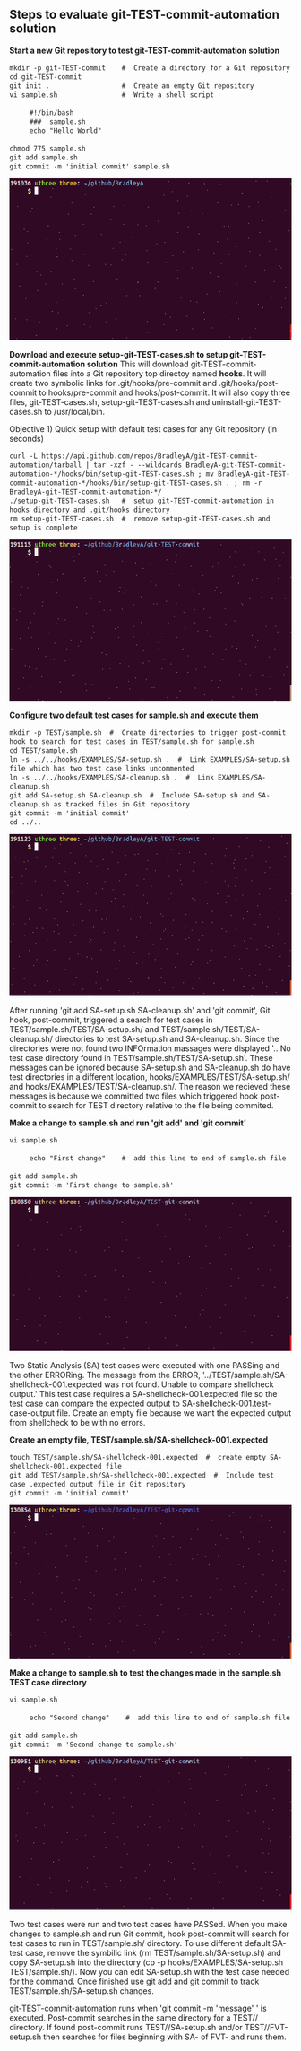 ## Steps to evaluate git-TEST-commit-automation solution

**Start a new Git repository to test git-TEST-commit-automation solution**

    mkdir -p git-TEST-commit    #  Create a directory for a Git repository
    cd git-TEST-commit
    git init .                  #  Create an empty Git repository
    vi sample.sh                #  Write a shell script
    
         #!/bin/bash
         ###  sample.sh 
         echo "Hello World"
    
    chmod 775 sample.sh
    git add sample.sh
    git commit -m 'initial commit' sample.sh

<img id="Steps git-TEST-commit-automation-1.gif" src="../images/git-TEST-commit-automation-1.gif" >
    
**Download and execute setup-git-TEST-cases.sh to setup git-TEST-commit-automation solution**
This will download git-TEST-commit-automation files into a Git repository top directoy named **hooks**.  It will create two symbolic links for .git/hooks/pre-commit and .git/hooks/post-commit to hooks/pre-commit and hooks/post-commit.  It will also copy three files, git-TEST-cases.sh, setup-git-TEST-cases.sh and uninstall-git-TEST-cases.sh to /usr/local/bin.

Objective 1) Quick setup with default test cases for any Git repository (in seconds)

    curl -L https://api.github.com/repos/BradleyA/git-TEST-commit-automation/tarball | tar -xzf - --wildcards BradleyA-git-TEST-commit-automation-*/hooks/bin/setup-git-TEST-cases.sh ; mv BradleyA-git-TEST-commit-automation-*/hooks/bin/setup-git-TEST-cases.sh . ; rm -r BradleyA-git-TEST-commit-automation-*/
    ./setup-git-TEST-cases.sh   #  setup git-TEST-commit-automation in hooks directory and .git/hooks directory
    rm setup-git-TEST-cases.sh  #  remove setup-git-TEST-cases.sh and setup is complete
    
<img id="Steps git-TEST-commit-automation-2.gif" src="../images/git-TEST-commit-automation-2.gif" >
    
**Configure two default test cases for sample.sh and execute them**   
    
    mkdir -p TEST/sample.sh  #  Create directories to trigger post-commit hook to search for test cases in TEST/sample.sh for sample.sh
    cd TEST/sample.sh
    ln -s ../../hooks/EXAMPLES/SA-setup.sh .  #  Link EXAMPLES/SA-setup.sh file which has two test case links uncommented
    ln -s ../../hooks/EXAMPLES/SA-cleanup.sh .  #  Link EXAMPLES/SA-cleanup.sh
    git add SA-setup.sh SA-cleanup.sh  #  Include SA-setup.sh and SA-cleanup.sh as tracked files in Git repository
    git commit -m 'initial commit'
    cd ../..

<img id="Steps git-TEST-commit-automation-3.gif" src="../images/git-TEST-commit-automation-3.gif" >

After running 'git add SA-setup.sh SA-cleanup.sh' and 'git commit', Git hook, post-commit, triggered a search for test cases in TEST/sample.sh/TEST/SA-setup.sh/ and TEST/sample.sh/TEST/SA-cleanup.sh/ directories to test SA-setup.sh and SA-cleanup.sh.  Since the directories were not found two INFOrmation massages were displayed '...No test case directory found in TEST/sample.sh/TEST/SA-setup.sh'.  These messages can be ignored because SA-setup.sh and SA-cleanup.sh do have test directories in a different location, hooks/EXAMPLES/TEST/SA-setup.sh/ and hooks/EXAMPLES/TEST/SA-cleanup.sh/.  The reason we recieved these messages is because we committed two files which triggered hook post-commit to search for TEST directory relative to the file being commited.

**Make a change to sample.sh and run 'git add' and 'git commit'**
    
    vi sample.sh
    
         echo "First change"    #  add this line to end of sample.sh file
	 
    git add sample.sh
    git commit -m 'First change to sample.sh'


<img id="Steps git-TEST-commit-automation-4.gif" src="../images/git-TEST-commit-automation-4.gif" >

Two Static Analysis (SA) test cases were executed with one PASSing and the other ERRORing.  The message from the ERROR, '../TEST/sample.sh/SA-shellcheck-001.expected was not found.  Unable to compare shellcheck output.'  This test case requires a SA-shellcheck-001.expected file so the test case can compare the expected output to SA-shellcheck-001.test-case-output file.  Create an empty file because we want the expected output from shellcheck to be with no errors.

**Create an empty file, TEST/sample.sh/SA-shellcheck-001.expected**

    touch TEST/sample.sh/SA-shellcheck-001.expected  #  create empty SA-shellcheck-001.expected file
    git add TEST/sample.sh/SA-shellcheck-001.expected  #  Include test case .expected output file in Git repository
    git commit -m 'initial commit' 


<img id="Steps git-TEST-commit-automation-5.gif" src="../images/git-TEST-commit-automation-5.gif" >

**Make a change to sample.sh to test the changes made in the sample.sh TEST case directory**
    
    vi sample.sh
    
         echo "Second change"    #  add this line to end of sample.sh file
	 
    git add sample.sh
    git commit -m 'Second change to sample.sh'    


<img id="Steps git-TEST-commit-automation-6.gif" src="../images/git-TEST-commit-automation-6.gif" >

Two test cases were run and two test cases have PASSed.  When you make changes to sample.sh and run Git commit, hook post-commit will search for test cases to run in TEST/sample.sh/ directory.  To use different default SA- test case, remove the symbilic link (rm TEST/sample.sh/SA-setup.sh) and copy SA-setup.sh into the directory (cp -p hooks/EXAMPLES/SA-setup.sh TEST/sample.sh/).  Now you can edit SA-setup.sh with the test case needed for the command.  Once finished use git add and git commit to track TEST/sample.sh/SA-setup.sh changes.  
  
git-TEST-commit-automation runs when 'git commit -m 'message' <filename>' is executed.  Post-commit searches in the same directory for a TEST/<filename>/ directory.  If found post-commit runs TEST/<filename>/SA-setup.sh and/or TEST/<filename>/FVT-setup.sh then searches for files beginning with SA- of FVT- and runs them.
